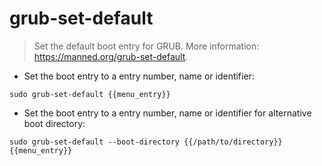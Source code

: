 # grub-set-default

> Set the default boot entry for GRUB.
> More information: <https://manned.org/grub-set-default>.

- Set the boot entry to a entry number, name or identifier:

`sudo grub-set-default {{menu_entry}}`

- Set the boot entry to a entry number, name or identifier for alternative boot directory:

`sudo grub-set-default --boot-directory {{/path/to/directory}} {{menu_entry}}`

